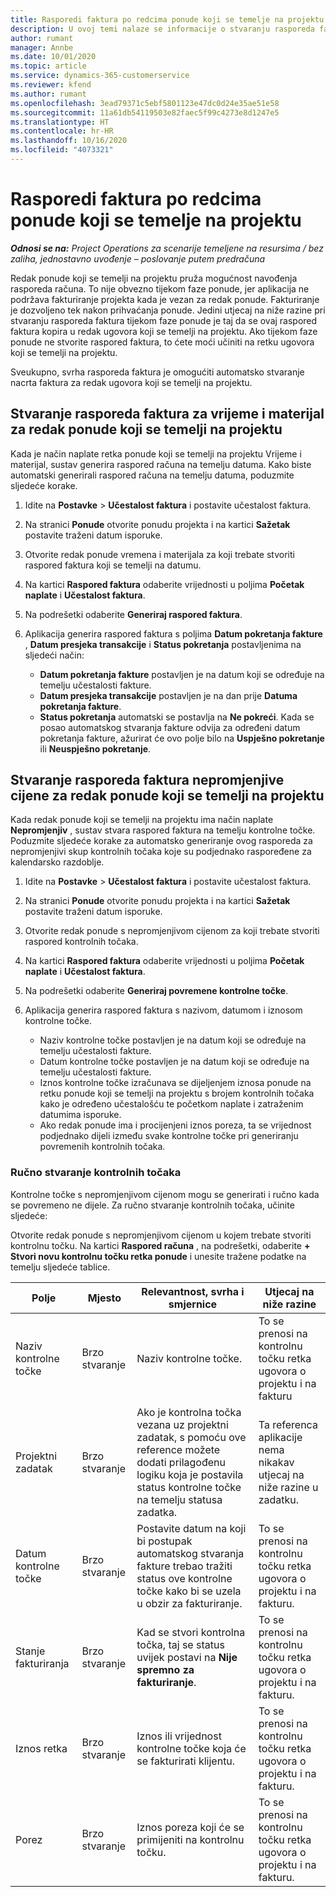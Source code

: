 ```yaml
---
title: Rasporedi faktura po redcima ponude koji se temelje na projektu
description: U ovoj temi nalaze se informacije o stvaranju rasporeda faktura i kontrolnih točaka za retke ponude.
author: rumant
manager: Annbe
ms.date: 10/01/2020
ms.topic: article
ms.service: dynamics-365-customerservice
ms.reviewer: kfend
ms.author: rumant
ms.openlocfilehash: 3ead79371c5ebf5801123e47dc0d24e35ae51e58
ms.sourcegitcommit: 11a61db54119503e82faec5f99c4273e8d1247e5
ms.translationtype: HT
ms.contentlocale: hr-HR
ms.lasthandoff: 10/16/2020
ms.locfileid: "4073321"
---
```

# <a name="invoice-schedules-on-project-based-quote-lines"></a>Rasporedi faktura po redcima ponude koji se temelje na projektu

_**Odnosi se na:** Project Operations za scenarije temeljene na resursima / bez zaliha, jednostavno uvođenje – poslovanje putem predračuna_

Redak ponude koji se temelji na projektu pruža mogućnost navođenja rasporeda računa. To nije obvezno tijekom faze ponude, jer aplikacija ne podržava fakturiranje projekta kada je vezan za redak ponude. Fakturiranje je dozvoljeno tek nakon prihvaćanja ponude. Jedini utjecaj na niže razine pri stvaranju rasporeda faktura tijekom faze ponude je taj da se ovaj raspored faktura kopira u redak ugovora koji se temelji na projektu. Ako tijekom faze ponude ne stvorite raspored faktura, to ćete moći učiniti na retku ugovora koji se temelji na projektu.

Sveukupno, svrha rasporeda faktura je omogućiti automatsko stvaranje nacrta faktura za redak ugovora koji se temelji na projektu. 

## <a name="create-a-time-and-material-invoice-schedule-for-a-project-based-quote-line"></a>Stvaranje rasporeda faktura za vrijeme i materijal za redak ponude koji se temelji na projektu

Kada je način naplate retka ponude koji se temelji na projektu Vrijeme i materijal, sustav generira raspored računa na temelju datuma. Kako biste automatski generirali raspored računa na temelju datuma, poduzmite sljedeće korake.

1. Idite na **Postavke** > **Učestalost faktura** i postavite učestalost faktura.
2. Na stranici **Ponude** otvorite ponudu projekta i na kartici **Sažetak** postavite traženi datum isporuke.
3. Otvorite redak ponude vremena i materijala za koji trebate stvoriti raspored faktura koji se temelji na datumu. 
4. Na kartici **Raspored faktura** odaberite vrijednosti u poljima **Početak naplate** i **Učestalost faktura**. 
5. Na podrešetki odaberite **Generiraj raspored faktura**.
6. Aplikacija generira raspored faktura s poljima **Datum pokretanja fakture** , **Datum presjeka transakcije** i **Status pokretanja** postavljenima na sljedeći način:

    - **Datum pokretanja fakture** postavljen je na datum koji se određuje na temelju učestalosti fakture.
    - **Datum presjeka transakcije** postavljen je na dan prije **Datuma pokretanja fakture**.
    - **Status pokretanja** automatski se postavlja na **Ne pokreći**. Kada se posao automatskog stvaranja fakture odvija za određeni datum pokretanja fakture, ažurirat će ovo polje bilo na **Uspješno pokretanje** ili **Neuspješno pokretanje**.

## <a name="create-a-fixed-price-invoice-schedule-for-a-project-based-quote-line"></a>Stvaranje rasporeda faktura nepromjenjive cijene za redak ponude koji se temelji na projektu

Kada redak ponude koji se temelji na projektu ima način naplate **Nepromjenjiv** , sustav stvara raspored faktura na temelju kontrolne točke. Poduzmite sljedeće korake za automatsko generiranje ovog rasporeda za nepromjenjivi skup kontrolnih točaka koje su podjednako raspoređene za kalendarsko razdoblje.

1. Idite na **Postavke** > **Učestalost faktura** i postavite učestalost faktura.
2. Na stranici **Ponude** otvorite ponudu projekta i na kartici **Sažetak** postavite traženi datum isporuke.
3. Otvorite redak ponude s nepromjenjivom cijenom za koji trebate stvoriti raspored kontrolnih točaka. 
4. Na kartici **Raspored faktura** odaberite vrijednosti u poljima **Početak naplate** i **Učestalost faktura**. 
5. Na podrešetki odaberite **Generiraj povremene kontrolne točke**.
6. Aplikacija generira raspored faktura s nazivom, datumom i iznosom kontrolne točke.

    - Naziv kontrolne točke postavljen je na datum koji se određuje na temelju učestalosti fakture.
    - Datum kontrolne točke postavljen je na datum koji se određuje na temelju učestalosti fakture.
    - Iznos kontrolne točke izračunava se dijeljenjem iznosa ponude na retku ponude koji se temelji na projektu s brojem kontrolnih točaka kako je određeno učestalošću te početkom naplate i zatraženim datumima isporuke.
    - Ako redak ponude ima i procijenjeni iznos poreza, ta se vrijednost podjednako dijeli između svake kontrolne točke pri generiranju povremenih kontrolnih točaka.

### <a name="manually-create-milestones"></a>Ručno stvaranje kontrolnih točaka

Kontrolne točke s nepromjenjivom cijenom mogu se generirati i ručno kada se povremeno ne dijele. Za ručno stvaranje kontrolnih točaka, učinite sljedeće:

Otvorite redak ponude s nepromjenjivom cijenom u kojem trebate stvoriti kontrolnu točku. Na kartici **Raspored računa** , na podrešetki, odaberite **+ Stvori novu kontrolnu točku retka ponude** i unesite tražene podatke na temelju sljedeće tablice.

| **Polje** | **Mjesto** | **Relevantnost, svrha i smjernice** | **Utjecaj na niže razine** |
| --- | --- | --- | --- |
| Naziv kontrolne točke | Brzo stvaranje | Naziv kontrolne točke. | To se prenosi na kontrolnu točku retka ugovora o projektu i na fakturu |
| Projektni zadatak | Brzo stvaranje | Ako je kontrolna točka vezana uz projektni zadatak, s pomoću ove reference možete dodati prilagođenu logiku koja je postavila status kontrolne točke na temelju statusa zadatka. | Ta referenca aplikacije nema nikakav utjecaj na niže razine u zadatku. |
| Datum kontrolne točke | Brzo stvaranje | Postavite datum na koji bi postupak automatskog stvaranja fakture trebao tražiti status ove kontrolne točke kako bi se uzela u obzir za fakturiranje. | To se prenosi na kontrolnu točku retka ugovora o projektu i na fakturu. |
| Stanje fakturiranja | Brzo stvaranje | Kad se stvori kontrolna točka, taj se status uvijek postavi na **Nije spremno za fakturiranje**. | To se prenosi na kontrolnu točku retka ugovora o projektu i na fakturu. |
| Iznos retka | Brzo stvaranje | Iznos ili vrijednost kontrolne točke koja će se fakturirati klijentu. | To se prenosi na kontrolnu točku retka ugovora o projektu i na fakturu. |
| Porez | Brzo stvaranje | Iznos poreza koji će se primijeniti na kontrolnu točku. | To se prenosi na kontrolnu točku retka ugovora o projektu i na fakturu. |
